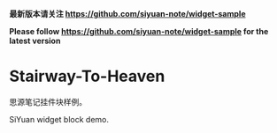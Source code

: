 **最新版本请关注 https://github.com/siyuan-note/widget-sample**

**Please follow https://github.com/siyuan-note/widget-sample for the latest version**

# Stairway-To-Heaven

思源笔记挂件块样例。

SiYuan widget block demo.
